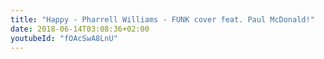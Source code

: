```yaml
---
title: "Happy - Pharrell Williams - FUNK cover feat. Paul McDonald!"
date: 2018-06-14T03:08:36+02:00
youtubeId: "fOAcSwA8LnU"
---
```

